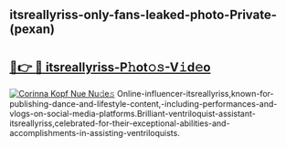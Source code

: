 ## itsreallyriss-only-fans​-leaked-photo​-Private-(pexan)


# <h2><a href="https://mediaupload.pro?title=itsreallyriss&ref=git">🔗👉 🔴 itsreallyriss-P𝚑ot𝚘𝚜-V𝚒d𝚎o</a></h2>

[![Corinna Kopf Nue Nu𝚍e𝚜](https://i.imgur.com/0qMVB7G.gif)](https://mediaupload.pro?title=itsreallyriss&ref=git)
Online-influencer-itsreallyriss,known-for-publishing-dance-and-lifestyle-content,-including-performances-and-vlogs-on-social-media-platforms.Brilliant-ventriloquist-assistant-itsreallyriss,celebrated-for-their-exceptional-abilities-and-accomplishments-in-assisting-ventriloquists.  